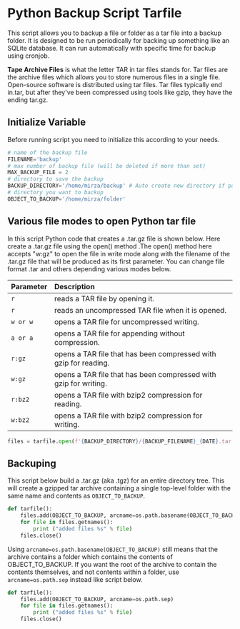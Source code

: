 
# Python Backup Script Tarfile

This script allows you to backup a file or folder as a tar file into a backup folder. It is designed to be run periodically for backing up something like an SQLite database. It can run automatically with specific time for backup using cronjob.

**Tape Archive Files** is what the letter TAR in tar files stands for. Tar files are the archive files which allows you to store numerous files in a single file. Open-source software is distributed using tar files. Tar files typically end in.tar, but after they've been compressed using tools like gzip, they have the ending tar.gz.


## Initialize Variable
Before running script you need to initialize this according to your needs. 
```Python
# name of the backup file
FILENAME='backup'
# max number of backup file (will be deleted if more than set)
MAX_BACKUP_FILE = 2
# directory to save the backup
BACKUP_DIRECTORY='/home/mirza/backup' # Auto create new directory if path doesn't exist
# directory you want to backup
OBJECT_TO_BACKUP='/home/mirza/folder'
```

## Various file modes to open Python tar file
In this script Python code that creates a .tar.gz file is shown below. Here create a .tar.gz file using the open() method .The open() method here accepts "w:gz" to open the file in write mode along with the filename of the .tar.gz file that will be produced as its first parameter. You can change file format .tar and others depending various modes below.

| Parameter | Description |
| :-------- | :-----------|
| `r`      | reads a TAR file by opening it. |
| `r`      | reads an uncompressed TAR file when it is opened. |
| `w or w`      | opens a TAR file for uncompressed writing. |
| `a or a`      | opens a TAR file for appending without compression. |
| `r:gz`      | opens a TAR file that has been compressed with gzip for reading. |
| `w:gz`      | opens a TAR file that has been compressed with gzip for writing. |
| `r:bz2`      | opens a TAR file with bzip2 compression for reading. |
| `w:bz2`      | opens a TAR file with bzip2 compression for writing. |

```Python
files = tarfile.open(f'{BACKUP_DIRECTORY}/{BACKUP_FILENAME}_{DATE}.tar.gz', 'w:gz')
```

## Backuping
This script below build a .tar.gz (aka .tgz) for an entire directory tree.
This will create a gzipped tar archive containing a single top-level folder with the same name and contents as `OBJECT_TO_BACKUP`.
```Python
def tarfile():
    files.add(OBJECT_TO_BACKUP, arcname=os.path.basename(OBJECT_TO_BACKUP)) 
    for file in files.getnames():
        print ("added files %s" % file)
    files.close()
```

Using `arcname=os.path.basename(OBJECT_TO_BACKUP)` still means that the archive contains a folder which contains the contents of OBJECT_TO_BACKUP. If you want the root of the archive to contain the contents themselves, and not contents within a folder, use `arcname=os.path.sep` instead like script below.
```Python
def tarfile():
    files.add(OBJECT_TO_BACKUP, arcname=os.path.sep) 
    for file in files.getnames():
        print ("added files %s" % file)
    files.close()
```
